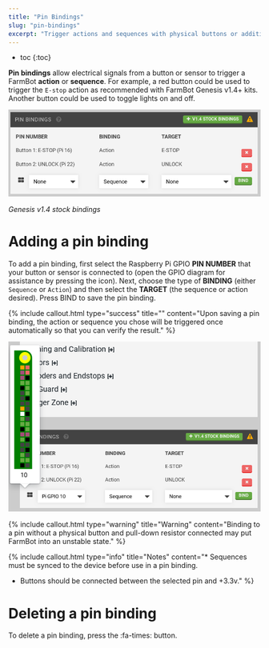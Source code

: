 ```yaml
---
title: "Pin Bindings"
slug: "pin-bindings"
excerpt: "Trigger actions and sequences with physical buttons or additional sensors"
---
```


* toc
{:toc}

**Pin bindings** allow electrical signals from a button or sensor to trigger a FarmBot **action** or **sequence**. For example, a red button could be used to trigger the `E-stop` action as recommended with FarmBot Genesis v1.4+ kits. Another button could be used to toggle lights on and off.

![pin_bindings.png](pin_bindings.png)

_Genesis v1.4 stock bindings_

# Adding a pin binding

To add a pin binding, first select the Raspberry Pi GPIO **PIN NUMBER** that your button or sensor is connected to (open the GPIO diagram for assistance by pressing the <span class="fa fa-th-large"></span> icon). Next, choose the type of **BINDING** (either `Sequence` or `Action`) and then select the **TARGET** (the sequence or action desired). Press <span class="fb-button fb-green">BIND</span> to save the pin binding.

{%
include callout.html
type="success"
title=""
content="Upon saving a pin binding, the action or sequence you chose will be triggered once automatically so that you can verify the result."
%}



![pin_bindings_gpio.png](pin_bindings_gpio.png)



{%
include callout.html
type="warning"
title="Warning"
content="Binding to a pin without a physical button and pull-down resistor connected may put FarmBot into an unstable state."
%}



{%
include callout.html
type="info"
title="Notes"
content="* Sequences must be synced to the device before use in a pin binding.
* Buttons should be connected between the selected pin and +3.3v."
%}

# Deleting a pin binding
To delete a pin binding, press the <span class="fb-button fb-red">:fa-times:</span> button.
